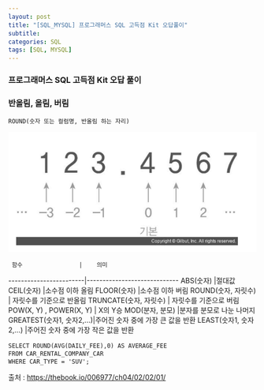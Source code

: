 ```yaml
---
layout: post
title: "[SQL_MYSQL] 프로그래머스 SQL 고득점 Kit 오답풀이"
subtitle: 
categories: SQL
tags: [SQL, MYSQL]
---
```

### 프로그래머스 SQL 고득점 Kit 오답 풀이
### 반올림, 올림, 버림
```MYSQL
ROUND(숫자 또는 컬럼명, 반올림 하는 자리)
```
<img src="/assets/images/sql/SQL_ROUND.png" >

     함수                |    의미    
------------------------|-----------------------------
ABS(숫자)                |절대값
CEIL(숫자)               |소수점 이하 올림
FLOOR(숫자)              |소수점 이하 버림
ROUND(숫자, 자릿수)        | 자릿수를 기준으로 반올림
TRUNCATE(숫자, 자릿수)     | 자릿수를 기준으로 버림
POW(X, Y) , POWER(X, Y) | X의 Y승
MOD(분자, 분모)           |분자를 분모로 나눈 나머지
GREATEST(숫자1, 숫자2,...)|주어진 숫자 중에 가장 큰 값을 반환
LEAST(숫자1, 숫자2,...)   |주어진 숫자 중에 가장 작은 값을 반환


```MYSQL
SELECT ROUND(AVG(DAILY_FEE),0) AS AVERAGE_FEE
FROM CAR_RENTAL_COMPANY_CAR
WHERE CAR_TYPE = 'SUV';
```


출처 :
<https://thebook.io/006977/ch04/02/02/01/>